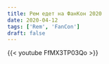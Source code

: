 ```yaml
---
title: Рем едет на ФанКон 2020
date: 2020-04-12
tags: ['Rem', 'FanCon']
draft: false
---
```

{{< youtube FfMX3TP03Qo >}}

